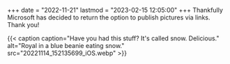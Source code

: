 +++
date = "2022-11-21"
lastmod = "2023-02-15 12:05:00"
+++
Thankfully Microsoft has decided to return the option to publish pictures via links. Thank you!

{{< caption caption="Have you had this stuff? It's called snow. Delicious." alt="Royal in a blue beanie eating snow." src="20221114_152135699_iOS.webp" >}}
